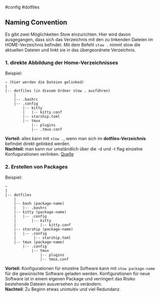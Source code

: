 #config #dotfiles 
## Naming Convention
Es gibt zwei Möglichkeiten Stow einzurichten. Hier wird davon ausgegangen, dass sich das Verzeichnis mit den zu linkenden Dateien im HOME-Verzeichnis befindet. Mit dem Befehl `stow .` nimmt stow die aktuellen Dateien und linkt sie in das übergeordnete Verzeichnis.
### 1. direkte Abbildung der Home-Verzeichnisses
Beispiel:

```
~ (hier werden die Dateien gelinked)
|
|--	dotfiles (in diesem Ordner stow . ausführen)
	|
	|-- .bashrc
	|-- .config
	    |-- kitty
	    |   |-- kitty.conf
	    |-- starship.toml
	    |-- tmux
	        |-- plugins
	        |-- .tmux.conf
```
**Vorteil:** alles kann mit `stow .`, wenn man sich im **dotfiles-Verzeichnis** befindet direkt gelinked werden.  
**Nachteil:** man kann nur umständlich über die -d und -t flag einzelne Konfugurationen verlinken. [Quelle](https://www.gnu.org/software/stow/manual/stow.html#Invoking-Stow)


### 2. Erstellen von Packages
Beispiel:
```
~
|
|-- dotfiles
    |
    |-- bash (package-name)
    |   |-- .bashrc
    |-- kitty (package-name)
    |   |-- .config
    |       |-- kitty
    |           |-- kitty.conf
    |-- starship (package-name)
    |   |-- .config
    |        |-- starship.toml
    |-- tmux (package-name)
        |-- .config
            |-- tmux
                |-- plugins
                |-- tmux.conf     
```
**Vorteil:** Konfigurationen für einzelne Software kann mit `stow package-name` für die gewünschte Software geladen werden. Konfigurationen für neue Software ist in einem eigenen Package und verringert das Risiko bestehende Dateien ausversehen zu verändern.  
**Nachteil**: Zu Beginn etwas unintuitiv und viel Redundanz.